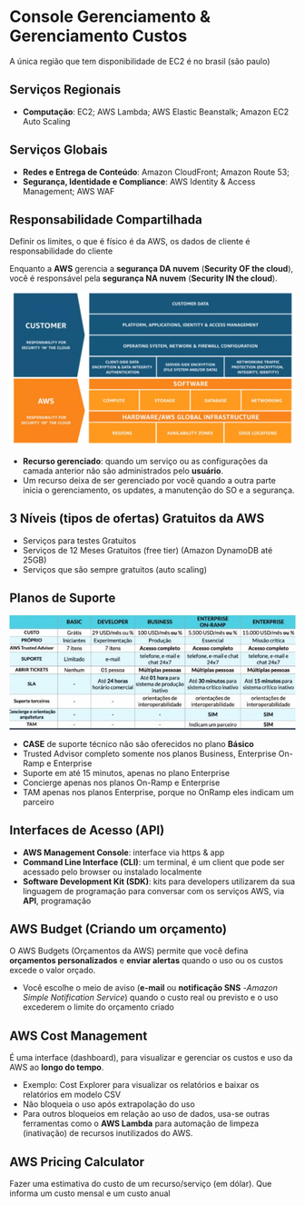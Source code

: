 # Console Gerenciamento & Gerenciamento Custos

A única região que tem disponibilidade de EC2 é no brasil (são paulo)

## Serviços Regionais

- **Computação**: EC2; AWS Lambda; AWS Elastic Beanstalk; Amazon EC2 Auto Scaling

## Serviços Globais

- **Redes e Entrega de Conteúdo**: Amazon CloudFront; Amazon Route 53;
- **Segurança, Identidade e Compliance**: AWS Identity & Access Management; AWS WAF

## Responsabilidade Compartilhada

Definir os limites, o que é físico é da AWS, os dados de cliente é responsabilidade do cliente

Enquanto a **AWS** gerencia a **segurança DA nuvem** (**Security OF the cloud**), você é responsável pela **segurança NA nuvem** (**Security IN the cloud**).

![Responsabilidade Compartilhada](./images/responsabilitys.PNG)

- **Recurso gerenciado**: quando um serviço ou as configurações da camada anterior não são administrados pelo **usuário**.
- Um recurso deixa de ser gerenciado por você quando a outra parte inicia o gerenciamento, os updates, a manutenção do SO e a segurança.

## 3 Níveis (tipos de ofertas) Gratuitos da AWS

- Serviços para testes Gratuitos
- Serviços de 12 Meses Gratuitos (free tier) (Amazon DynamoDB até 25GB)
- Serviços que são sempre gratuitos (auto scaling)

## Planos de Suporte

![Níveis de suportes](./images/planos-de-suporte.jpeg)

- **CASE** de suporte técnico não são oferecidos no plano **Básico**
- Trusted Advisor completo somente nos planos Business, Enterprise On-Ramp e Enterprise
- Suporte em até 15 minutos, apenas no plano Enterprise
- Concierge apenas nos planos On-Ramp e Enterprise
- TAM apenas nos planos Enterprise, porque no OnRamp eles indicam um parceiro

## Interfaces de Acesso (API)

- **AWS Management Console**: interface via https & app
- **Command Line Interface (CLI)**: um terminal, é um client que pode ser acessado pelo browser ou instalado localmente
- **Software Development Kit (SDK)**: kits para developers utilizarem da sua linguagem de programação para conversar com os serviços AWS, via **API**, programação

## AWS Budget (Criando um orçamento)

O AWS Budgets (Orçamentos da AWS) permite que você defina **orçamentos personalizados** e **enviar alertas** quando o uso ou os custos excede o valor orçado.

- Você escolhe o meio de aviso (**e-mail** ou **notificação SNS** -*Amazon Simple Notification Service*) quando o custo real ou previsto e o uso excederem o limite do orçamento criado

## AWS Cost Management

É uma interface (dashboard), para visualizar e gerenciar os custos e uso da AWS ao **longo do tempo**.

- Exemplo: Cost Explorer para visualizar os relatórios e baixar os relatórios em modelo CSV
- Não bloqueia o uso após extrapolação do uso
- Para outros bloqueios em relação ao uso de dados, usa-se outras ferramentas como o **AWS Lambda** para automação de limpeza (inativação) de recursos inutilizados do AWS.

## AWS Pricing Calculator

Fazer uma estimativa do custo de um recurso/serviço (em dólar). Que informa um custo mensal e um custo anual
